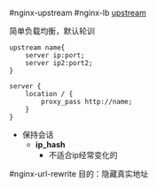 #nginx-upstream #nginx-lb
[upstream](http://nginx.org/en/docs/http/ngx_http_upstream_module.html)

简单负载均衡，默认轮训

```nginx
upstream name{
	server ip:port;
	server ip2:port2;
}

server {
	location / {
		proxy_pass http://name;
	}
}
```


- 保持会话
	- **ip_hash**
		- 不适合ip经常变化的

#nginx-url-rewrite
目的：隐藏真实地址